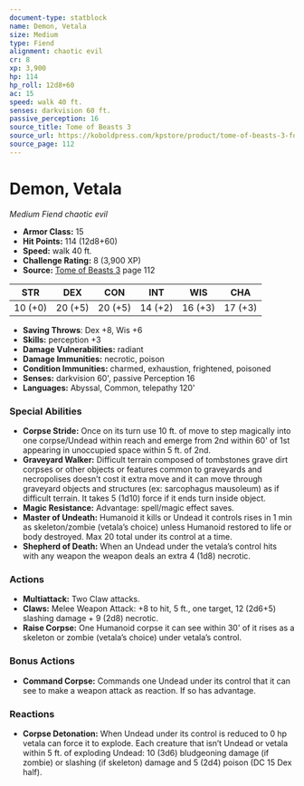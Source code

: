 ```yaml
---
document-type: statblock
name: Demon, Vetala
size: Medium
type: Fiend
alignment: chaotic evil
cr: 8
xp: 3,900
hp: 114
hp_roll: 12d8+60
ac: 15
speed: walk 40 ft.
senses: darkvision 60 ft. 
passive_perception: 16
source_title: Tome of Beasts 3
source_url: https://koboldpress.com/kpstore/product/tome-of-beasts-3-for-5th-edition/
source_page: 112
---
```


# Demon, Vetala

*Medium* *Fiend* *chaotic evil*

- **Armor Class:** 15
- **Hit Points:** 114 (12d8+60)
- **Speed:** walk 40 ft.
- **Challenge Rating:** 8 (3,900 XP)
- **Source:** [Tome of Beasts 3](https://koboldpress.com/kpstore/product/tome-of-beasts-3-for-5th-edition/) page 112

| STR | DEX | CON | INT | WIS | CHA |
| --- | --- | --- | --- | --- | --- |
| 10 (+0) | 20 (+5) | 20 (+5) | 14 (+2) | 16 (+3) | 17 (+3) |

- **Saving Throws**: Dex +8, Wis +6
- **Skills:** perception +3
- **Damage Vulnerabilities:** radiant
- **Damage Immunities:** necrotic, poison
- **Condition Immunities:** charmed, exhaustion, frightened, poisoned
- **Senses:** darkvision 60', passive Perception 16
- **Languages:** Abyssal, Common, telepathy 120'

### Special Abilities

- **Corpse Stride:** Once on its turn use 10 ft. of move to step magically into one corpse/Undead within reach and emerge from 2nd within 60' of 1st appearing in unoccupied space within 5 ft. of 2nd.
- **Graveyard Walker:** Difficult terrain composed of tombstones grave dirt corpses or other objects or features common to graveyards and necropolises doesn’t cost it extra move and it can move through graveyard objects and structures (ex: sarcophagus mausoleum) as if difficult terrain. It takes 5 (1d10) force if it ends turn inside object.
- **Magic Resistance:** Advantage: spell/magic effect saves.
- **Master of Undeath:** Humanoid it kills or Undead it controls rises in 1 min as skeleton/zombie (vetala’s choice) unless Humanoid restored to life or body destroyed. Max 20 total under its control at a time.
- **Shepherd of Death:** When an Undead under the vetala’s control hits with any weapon the weapon deals an extra 4 (1d8) necrotic.

### Actions

- **Multiattack:** Two Claw attacks.
- **Claws:** Melee Weapon Attack: +8 to hit, 5 ft., one target, 12 (2d6+5) slashing damage + 9 (2d8) necrotic.
- **Raise Corpse:** One Humanoid corpse it can see within 30' of it rises as a skeleton or zombie (vetala’s choice) under vetala’s control.

### Bonus Actions

- **Command Corpse:** Commands one Undead under its control that it can see to make a weapon attack as reaction. If so has advantage.

### Reactions

- **Corpse Detonation:** When Undead under its control is reduced to 0 hp vetala can force it to explode. Each creature that isn’t Undead or vetala within 5 ft. of exploding Undead: 10 (3d6) bludgeoning damage (if zombie) or slashing (if skeleton) damage and 5 (2d4) poison (DC 15 Dex half).
